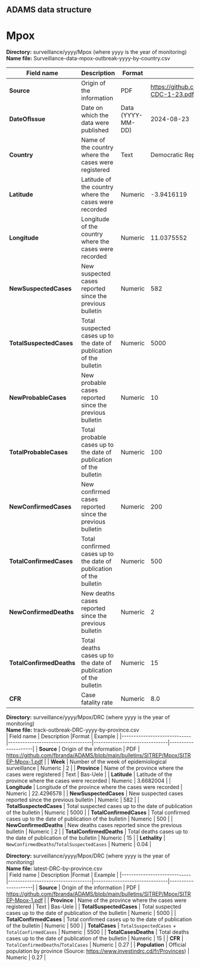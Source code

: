 ## ADAMS data structure

# Mpox
**Directory:**  surveillance/yyyy/Mpox (where yyyy is the year of monitoring)<br>
**Name file:** Surveillance-data-mpox-outbreak-yyyy-by-country.csv <br>


| Field name                  | Description                       |Format                       | Example             |
|-----------------------------|-----------------------------------|-------------------------------|---------------------|
| **Source**              | Origin of the information	 | PDF | https://github.com/fbranda/ADAMS/blob/main/bulletins/2023/Africa-CDC-1-23.pdf	|
| **DateOfIssue**         | Date on which the data were published	   | Data (YYYY-MM-DD) | 2024-08-23 	|
| **Country**              | Name of the country where the cases were registered	 | Text | Democratic Republic of the Congo  	|
| **Latitude**       | Latitude of the country where the cases were recorded | Numeric | -3.9416119 	|
| **Longitude**                        |   Longitude of the country where the cases were recorded | Numeric | 11.0375552 	|
| **NewSuspectedCases**                       | New suspected cases reported since the previous bulletin	  | Numeric | 582 	|
| **TotalSuspectedCases**  | Total suspected cases up to the date of publication of the bulletin | Numeric  | 5000	|
| **NewProbableCases**                | New probable cases reported since the previous bulletin	  | Numeric | 10 	|
| **TotalProbableCases**             | Total probable cases up to the date of publication of the bulletin | Numeric  | 100	|
| **NewConfirmedCases**             | New confirmed cases reported since the previous bulletin	  | Numeric | 200 	|
| **TotalConfirmedCases**              | Total confirmed cases up to the date of publication of the bulletin | Numeric  | 500	|
| **NewConfirmedDeaths**               | New deaths cases reported since the previous bulletin	  | Numeric | 2 	|
| **TotalConfirmedDeaths**              | Total deaths cases up to the date of publication of the bulletin | Numeric  | 15	|
| **CFR**              | Case fatality rate | Numeric | 8.0	|


**Directory:**  surveillance/yyyy/Mpox/DRC (where yyyy is the year of monitoring)<br>
**Name file:** track-outbreak-DRC-yyyy-by-province.csv <br>
| Field name                  | Description                       |Format                       | Example             |
|-----------------------------|-----------------------------------|-------------------------------|---------------------|
| **Source**              | Origin of the information	 | PDF | https://github.com/fbranda/ADAMS/blob/main/bulletins/SITREP/Mpox/SITREP-Mpox-1.pdf	|
| **Week**         | Number of the week of epidemiological surveillance	   | Numeric | 2	|
| **Province**              | Name of the province where the cases were registered	 | Text | Bas-Uele   	|
| **Latitude**       | Latitude of the province where the cases were recorded | Numeric | 3.6682004 	|
| **Longitude**                        |   Longitude of the province where the cases were recorded | Numeric | 22.4296578 	|
| **NewSuspectedCases**                       | New suspected cases reported since the previous bulletin	  | Numeric | 582 	|
| **TotalSuspectedCases**  | Total suspected cases up to the date of publication of the bulletin | Numeric  | 5000	|
| **TotalConfirmedCases**              | Total confirmed cases up to the date of publication of the bulletin | Numeric  | 500	|
| **NewConfirmedDeaths**               | New deaths cases reported since the previous bulletin	  | Numeric | 2 	|
| **TotalConfirmedDeaths**              | Total deaths cases up to the date of publication of the bulletin | Numeric  | 15	|
| **Lethality**              | `NewConfirmedDeaths`/`TotalSuspectedCases` | Numeric | 0.04	|


**Directory:**  surveillance/yyyy/Mpox/DRC (where yyyy is the year of monitoring)<br>
**Name file:** latest-DRC-by-province.csv <br>
| Field name                  | Description                       |Format                       | Example             |
|-----------------------------|-----------------------------------|-------------------------------|---------------------|
| **Source**              | Origin of the information	 | PDF | https://github.com/fbranda/ADAMS/blob/main/bulletins/SITREP/Mpox/SITREP-Mpox-1.pdf	|
| **Province**              | Name of the province where the cases were registered	 | Text | Bas-Uele   	|
| **TotalSuspectedCases**  | Total suspected cases up to the date of publication of the bulletin | Numeric  | 5000	|
| **TotalConfirmedCases**              | Total confirmed cases up to the date of publication of the bulletin | Numeric  | 500	|
| **TotalCases**              | `TotalSuspectedCases` + `TotalConfirmedCases` | Numeric  | 5500	|
| **TotalCasesDeaths**              | Total deaths cases up to the date of publication of the bulletin | Numeric  | 15	|
| **CFR**              | `TotalConfirmedDeaths`/`TotalCases` | Numeric | 0.27	|
| **Population**              | Official population by province (Source: https://www.investindrc.cd/fr/Provinces) | Numeric | 0.27	|








